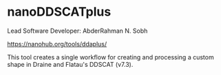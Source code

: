 # nanoDDSCATplus
Lead Software Developer: AbderRahman N. Sobh

https://nanohub.org/tools/ddaplus/

This tool creates a single workflow for creating and processing a custom shape in Draine and Flatau's DDSCAT (v7.3). 
